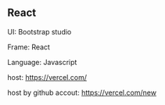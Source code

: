## React

UI: Bootstrap studio

Frame: React

Language: Javascript

host: https://vercel.com/

host by github accout: https://vercel.com/new
